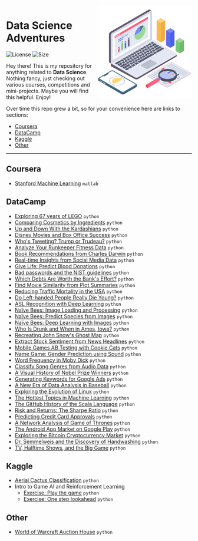 <img src="header_icon.png" align="right" width="256" alt="header pic"/>

# Data Science Adventures

![License](https://img.shields.io/github/license/lukzmu/data-science)
![Size](https://img.shields.io/github/languages/code-size/lukzmu/data-science)

Hey there! This is my repository for anything related to **Data Science**. Nothing fancy, just checking out various courses, competitions and mini-projects. Maybe you will find this helpful. Enjoy!

Over time this repo grew a bit, so for your convenience here are links to sections:

- [Coursera](#coursera)
- [DataCamp](#datacamp)
- [Kaggle](#kaggle)
- [Other](#other)

---

## Coursera

- [Stanford Machine Learning](https://github.com/lukzmu/data-science/tree/master/Coursera/Stanford%20Machine%20Learning) `matlab`

## DataCamp

- [Exploring 67 years of LEGO](https://github.com/lukzmu/data-science/blob/master/DataCamp/Exploring%2067%20years%20of%20LEGO/notebook.ipynb) `python`
- [Comparing Cosmetics by Ingredients](https://github.com/lukzmu/data-science/blob/master/DataCamp/Comparing%20Cosmetics%20by%20Ingredients/notebook.ipynb) `python`
- [Up and Down With the Kardashians](https://github.com/lukzmu/data-science/blob/master/DataCamp/Up%20and%20Down%20With%20the%20Kardashians/notebook.ipynb) `python`
- [Disney Movies and Box Office Success](https://github.com/lukzmu/data-science/blob/master/DataCamp/Disney%20Movies%20and%20Box%20Office%20Success/notebook.ipynb) `python`
- [Who's Tweeting? Trump or Trudeau?](https://github.com/lukzmu/data-science/blob/master/DataCamp/Who's%20Tweeting%3F%20Trump%20or%20Trudeau%3F/notebook.ipynb) `python`
- [Analyze Your Runkeeper Fitness Data](https://github.com/lukzmu/data-science/blob/master/DataCamp/Analyze%20Your%20Runkeeper%20Fitness%20Data/notebook.ipynb) `python`
- [Book Recommendations from Charles Darwin](https://github.com/lukzmu/data-science/blob/master/DataCamp/Book%20Recommendations%20from%20Charles%20Darwin/notebook.ipynb) `python`
- [Real-time Insights from Social Media Data](https://github.com/lukzmu/data-science/blob/master/DataCamp/Real-time%20Insights%20from%20Social%20Media%20Data/notebook.ipynb) `python`
- [Give Life: Predict Blood Donations](https://github.com/lukzmu/data-science/blob/master/DataCamp/Give%20Life:%20Predict%20Blood%20Donations/notebook.ipynb) `python`
- [Bad passwords and the NIST guidelines](https://github.com/lukzmu/data-science/blob/master/DataCamp/Bad%20passwords%20and%20the%20NIST%20guidelines/notebook.ipynb) `python`
- [Which Debts Are Worth the Bank's Effort?](https://github.com/lukzmu/data-science/blob/master/DataCamp/Which%20Debts%20Are%20Worth%20the%20Bank's%20Effort%3F/notebook.ipynb) `python`
- [Find Movie Similarity from Plot Summaries](https://github.com/lukzmu/data-science/blob/master/DataCamp/Find%20Movie%20Similarity%20from%20Plot%20Summaries/notebook.ipynb) `python`
- [Reducing Traffic Mortality in the USA](https://github.com/lukzmu/data-science/blob/master/DataCamp/Reducing%20Traffic%20Mortality%20in%20the%20USA/notebook.ipynb) `python`
- [Do Left-handed People Really Die Young?](https://github.com/lukzmu/data-science/blob/master/DataCamp/Do%20Left-handed%20People%20Really%20Die%20Young%3F/notebook.ipynb) `python`
- [ASL Recognition with Deep Learning](https://github.com/lukzmu/data-science/blob/master/DataCamp/ASL%20Recognition%20with%20Deep%20Learning/notebook.ipynb) `python`
- [Naïve Bees: Image Loading and Processing](https://github.com/lukzmu/data-science/blob/master/DataCamp/Na%C3%AFve%20Bees:%20Image%20Loading%20and%20Processing/notebook.ipynb) `python`
- [Naïve Bees: Predict Species from Images](https://github.com/lukzmu/data-science/blob/master/DataCamp/Na%C3%AFve%20Bees:%20Predict%20Species%20from%20Images/notebook.ipynb) `python`
- [Naïve Bees: Deep Learning with Images](https://github.com/lukzmu/data-science/blob/master/DataCamp/Na%C3%AFve%20Bees:%20Deep%20Learning%20with%20Images/notebook.ipynb) `python`
- [Who Is Drunk and When in Ames, Iowa?](https://github.com/lukzmu/data-science/blob/master/DataCamp/Who%20Is%20Drunk%20and%20When%20in%20Ames%2C%20Iowa%3F/notebook.ipynb) `python`
- [Recreating John Snow's Ghost Map](https://github.com/lukzmu/data-science/blob/master/DataCamp/Recreating%20John%20Snow's%20Ghost%20Map/notebook.ipynb) `python`
- [Extract Stock Sentiment from News Headlines](https://github.com/lukzmu/data-science/blob/master/DataCamp/Extract%20Stock%20Sentiment%20from%20News%20Headlines/notebook.ipynb) `python`
- [Mobile Games AB Testing with Cookie Cats](https://github.com/lukzmu/data-science/blob/master/DataCamp/Mobile%20Games%20AB%20Testing%20with%20Cookie%20Cats/notebook.ipynb) `python`
- [Name Game: Gender Prediction using Sound](https://github.com/lukzmu/data-science/blob/master/DataCamp/Name%20Game:%20Gender%20Prediction%20using%20Sound/notebook.ipynb) `python`
- [Word Frequency in Moby Dick](https://github.com/lukzmu/data-science/blob/master/DataCamp/Word%20Frequency%20in%20Moby%20Dick/notebook.ipynb) `python`
- [Classify Song Genres from Audio Data](https://github.com/lukzmu/data-science/blob/master/DataCamp/Classify%20Song%20Genres%20from%20Audio%20Data/notebook.ipynb) `python`
- [A Visual History of Nobel Prize Winners](https://github.com/lukzmu/data-science/blob/master/DataCamp/A%20Visual%20History%20of%20Nobel%20Prize%20Winners/notebook.ipynb) `python`
- [Generating Keywords for Google Ads](https://github.com/lukzmu/data-science/blob/master/DataCamp/Generating%20Keywords%20for%20Google%20Ads/notebook.ipynb) `python`
- [A New Era of Data Analysis in Baseball](https://github.com/lukzmu/data-science/blob/master/DataCamp/A%20New%20Era%20of%20Data%20Analysis%20in%20Baseball/notebook.ipynb) `python`
- [Exploring the Evolution of Linux](https://github.com/lukzmu/data-science/blob/master/DataCamp/Exploring%20the%20Evolution%20of%20Linux/notebook.ipynb) `python`
- [The Hottest Topics in Machine Learning](https://github.com/lukzmu/data-science/blob/master/DataCamp/The%20Hottest%20Topics%20in%20Machine%20Learning/notebook.ipynb) `python`
- [The GitHub History of the Scala Language](https://github.com/lukzmu/data-science/blob/master/DataCamp/The%20GitHub%20History%20of%20the%20Scala%20Language/notebook.ipynb) `python`
- [Risk and Returns: The Sharpe Ratio](https://github.com/lukzmu/data-science/blob/master/DataCamp/Risk%20and%20Returns:%20The%20Sharpe%20Ratio/notebook.ipynb) `python`
- [Predicting Credit Card Approvals](https://github.com/lukzmu/data-science/blob/master/DataCamp/Predicting%20Credit%20Card%20Approvals/notebook.ipynb) `python`
- [A Network Analysis of Game of Thrones](https://github.com/lukzmu/data-science/blob/master/DataCamp/A%20Network%20Analysis%20of%20Game%20of%20Thrones/notebook.ipynb) `python`
- [The Android App Market on Google Play](https://github.com/lukzmu/data-science/blob/master/DataCamp/The%20Android%20App%20Market%20on%20Google%20Play/notebook.ipynb) `python`
- [Exploring the Bitcoin Cryptocurrency Market](https://github.com/lukzmu/data-science/blob/master/DataCamp/Exploring%20the%20Bitcoin%20Cryptocurrency%20Market/notebook.ipynb) `python`
- [Dr. Semmelweis and the Discovery of Handwashing](https://github.com/lukzmu/data-science/blob/master/DataCamp/Dr.%20Semmelweis%20and%20the%20Discovery%20of%20Handwashing/notebook.ipynb) `python`
- [TV, Halftime Shows, and the Big Game](https://github.com/lukzmu/data-science/blob/master/DataCamp/TV%2C%20Halftime%20Shows%2C%20and%20the%20Big%20Game/notebook.ipynb) `python`

## Kaggle

- [Aerial Cactus Classification](https://github.com/lukzmu/data-science/blob/master/Kaggle/Aerial%20Cactus%20Classification/aerial-cactus.ipynb) `python`
- Intro to Game AI and Reinforcement Learning
   - [Exercise: Play the game](https://github.com/lukzmu/data-science/blob/master/Kaggle/Intro%20to%20Game%20AI%20and%20Reinforcement%20Learning/exercise-play-the-game.ipynb) `python`
   - [Exercise: One step lookahead](https://github.com/lukzmu/data-science/blob/master/Kaggle/Intro%20to%20Game%20AI%20and%20Reinforcement%20Learning/exercise-one-step-lookahead.ipynb) `python`

## Other

- [World of Warcraft Auction House](https://github.com/lukzmu/data-science/blob/master/Other/World%20of%20Warcraft%20Auction%20House/notebook.ipynb) `python`